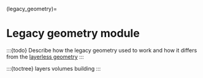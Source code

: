 (legacy_geometry)=
# Legacy geometry module


:::{todo}
Describe how the legacy geometry used to work and how it differs from the
[layerless geometry](#layerless_geometry)
:::

:::{toctree}
layers
volumes
building
:::
